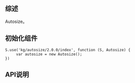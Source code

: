 ## 综述

Autosize。

## 初始化组件
		
    S.use('kg/autosize/2.0.0/index', function (S, Autosize) {
         var autosize = new Autosize();
    })

## API说明
